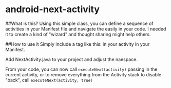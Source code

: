 # android-next-activity

##What is this?
Using this simple class, you can define a sequence of activities in your Manifest file and navigate the easily in your code. I needed it to create a kind of "wizard" and thought sharing might help others.

##How to use it
Simply include a tag like this:
    <meta-data android:name="NextActivity" android:value=".SecondActivity"/>
in your activity in your Manifest.

Add NextActivity.java to your project and adjust the naespace.

From your code, you can now call
`executeNext(activity)` passing in the current activity,
or to remove everything from the Activity stack to disable "back", call
`executeNext(activity, true)`
